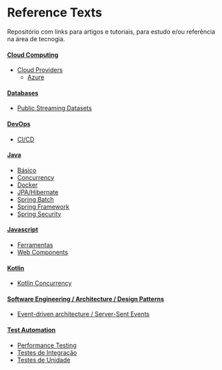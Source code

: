 # Reference Texts

Repositório com links para artigos e tutoriais, para estudo e/ou referência na área de tecnogia.

#### [Cloud Computing]
 - [Cloud Providers]
    - [Azure]

#### [Databases]

- [Public Streaming Datasets]

#### [DevOps]

- [CI/CD]

#### [Java]

- [Básico]
- [Concurrency]
- [Docker]
- [JPA/Hibernate]
- [Spring Batch]
- [Spring Framework]
- [Spring Security]

#### [Javascript]

- [Ferramentas]
- [Web Components]

#### [Kotlin]

- [Kotlin Concurrency]

#### [Software Engineering / Architecture / Design Patterns]

- [Event-driven architecture / Server-Sent Events]

#### [Test Automation]

- [Performance Testing]
- [Testes de Integração]
- [Testes de Unidade]


[Cloud Computing]: <https://github.com/savitoh/reference-texts/tree/master/Cloud%20Computing#cloud-computing-links>
[Cloud Providers]: <https://github.com/savitoh/reference-texts/tree/master/Cloud%20Computing#cloud-providers>
[Azure]: <https://github.com/savitoh/reference-texts/tree/master/Cloud%20Computing#azure>

[Databases]: <https://github.com/savitoh/reference-texts/tree/master/Databases#databases-links>
[Public Streaming Datasets]: <https://github.com/savitoh/reference-texts/tree/master/Databases#public-streaming-datasets>

[DevOps]: <https://github.com/savitoh/Reference_Texts/tree/master/DevOps>
[CI/CD]: <https://github.com/savitoh/reference-texts/tree/master/DevOps#cicd>


[Java]: <https://github.com/savitoh/reference-texts/tree/master/Java#java-links>
[Concurrency]: <https://github.com/savitoh/reference-texts/tree/master/Java#concurrency>
[Básico]: <https://github.com/savitoh/reference-texts/tree/master/Java#b%C3%A1sico>
[Docker]: <https://github.com/savitoh/Reference_Texts/blob/master/Java/#docker>
[JPA/Hibernate]: <https://github.com/savitoh/reference-texts/tree/master/Java#jpahibernate>
[Spring Batch]: <https://github.com/savitoh/reference-texts/tree/master/Java#spring-batch>
[Spring Framework]: <https://github.com/savitoh/reference-texts/tree/master/Java#spring-framework>
[Spring Security]: <https://github.com/savitoh/reference-texts/tree/master/Java#spring-security>


[JavaScript]:<https://github.com/savitoh/Reference_Texts/tree/master/JavaScript>
[Ferramentas]: <https://github.com/savitoh/Reference_Texts/tree/master/JavaScript#ferramentas>
[Web Components]: <https://github.com/savitoh/Reference_Texts/tree/master/JavaScript#web-components>

[Kotlin]: <https://github.com/savitoh/Reference_Texts/tree/master/Kotlin>
[Kotlin Concurrency]: <https://github.com/savitoh/reference-texts/tree/master/Kotlin#kotlin-concurrency>

[Software Engineering / Architecture / Design Patterns]: <https://github.com/savitoh/reference-texts/tree/master/Software%20Engineering%20_Architecture_Design%20Patterns>
[Event-driven architecture / Server-Sent Events]: <https://github.com/savitoh/reference-texts/tree/master/Software%20Engineering%20_Architecture_Design%20Patterns#event-driven-architecture--server-sent-events>

[Test Automation]: <https://github.com/savitoh/reference-texts/tree/master/Test_Automation#test-automation>
[Performance Testing]: <https://github.com/savitoh/reference-texts/tree/master/Test_Automation#performance-testing>
[Testes de Integração]: <https://github.com/savitoh/reference-texts/tree/master/Test_Automation#testes-de-integra%C3%A7%C3%A3o>
[Testes de Unidade]: <https://github.com/savitoh/reference-texts/tree/master/Test_Automation#testes-de-unidade>

